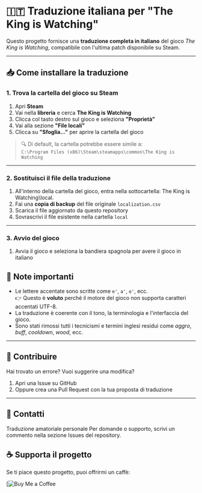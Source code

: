 # 🇮🇹 Traduzione italiana per "The King is Watching"

Questo progetto fornisce una **traduzione completa in italiano** del gioco *The King is Watching*, compatibile con l'ultima patch disponibile su Steam.

---

## 📥 Come installare la traduzione

### 1. Trova la cartella del gioco su Steam

1. Apri **Steam**
2. Vai nella **libreria** e cerca **The King is Watching**
3. Clicca col tasto destro sul gioco e seleziona **"Proprietà"**
4. Vai alla sezione **"File locali"**
5. Clicca su **"Sfoglia..."** per aprire la cartella del gioco

> 🔍 Di default, la cartella potrebbe essere simile a:  
> `C:\Program Files (x86)\Steam\steamapps\common\The King is Watching`

---

### 2. Sostituisci il file della traduzione

1. All'interno della cartella del gioco, entra nella sottocartella: The King is Watching\local.
2. Fai una **copia di backup** del file originale `localization.csv`
3. Scarica il file aggiornato da questo repository
4. Sovrascrivi il file esistente nella cartella `local`
---

### 3. Avvio del gioco

1. Avvia il gioco e seleziona la bandiera spagnola per avere il gioco in italiano

## 📌 Note importanti

- Le lettere accentate sono scritte come `e'`, `a'`, `o'`, ecc.  
  👉 Questo è **voluto** perché il motore del gioco non supporta caratteri accentati UTF-8.
- La traduzione è coerente con il tono, la terminologia e l'interfaccia del gioco.
- Sono stati rimossi tutti i tecnicismi e termini inglesi residui come *aggro*, *buff*, *cooldown*, *wood*, ecc.

---

## 💬 Contribuire

Hai trovato un errore? Vuoi suggerire una modifica?

1. Apri una Issue su GitHub
2. Oppure crea una Pull Request con la tua proposta di traduzione

---

## 📧 Contatti

Traduzione amatoriale personale
Per domande o supporto, scrivi un commento nella sezione Issues del repository.

## ☕ Supporta il progetto

Se ti piace questo progetto, puoi offrirmi un caffè:

[![Buy Me a Coffee](https://buymeacoffee.com/lele344)

